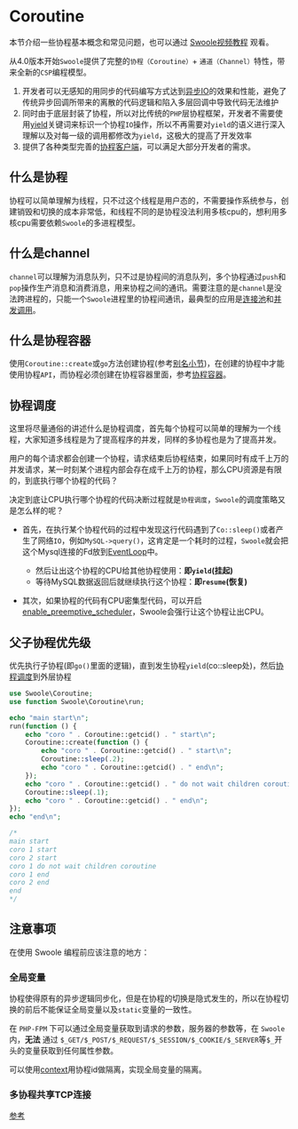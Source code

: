 # Coroutine <!-- {docsify-ignore-all} -->

本节介绍一些协程基本概念和常见问题，也可以通过 [Swoole视频教程](https://course.swoole-cloud.com/course-video/6) 观看。

从4.0版本开始`Swoole`提供了完整的`协程（Coroutine）`+ `通道（Channel）`特性，带来全新的`CSP`编程模型。

1. 开发者可以无感知的用同步的代码编写方式达到[异步IO](/learn?id=同步io异步io)的效果和性能，避免了传统异步回调所带来的离散的代码逻辑和陷入多层回调中导致代码无法维护
2. 同时由于底层封装了协程，所以对比传统的`PHP`层协程框架，开发者不需要使用[yield](https://www.php.net/manual/zh/language.generators.syntax.php)关键词来标识一个协程`IO`操作，所以不再需要对`yield`的语义进行深入理解以及对每一级的调用都修改为`yield`，这极大的提高了开发效率
3. 提供了各种类型完善的[协程客户端](/coroutine_client/init)，可以满足大部分开发者的需求。

## 什么是协程

协程可以简单理解为线程，只不过这个线程是用户态的，不需要操作系统参与，创建销毁和切换的成本非常低，和线程不同的是协程没法利用多核cpu的，想利用多核cpu需要依赖`Swoole`的多进程模型。

## 什么是channel

`channel`可以理解为消息队列，只不过是协程间的消息队列，多个协程通过`push`和`pop`操作生产消息和消费消息，用来协程之间的通讯。需要注意的是`channel`是没法跨进程的，只能一个`Swoole`进程里的协程间通讯，最典型的应用是[连接池](/coroutine/conn_pool)和[并发调用](/coroutine/multi_call)。

## 什么是协程容器

使用`Coroutine::create`或`go`方法创建协程(参考[别名小节](/other/alias?id=协程短名称))，在创建的协程中才能使用协程`API`，而协程必须创建在协程容器里面，参考[协程容器](/coroutine/scheduler)。

## 协程调度

这里将尽量通俗的讲述什么是协程调度，首先每个协程可以简单的理解为一个线程，大家知道多线程是为了提高程序的并发，同样的多协程也是为了提高并发。

用户的每个请求都会创建一个协程，请求结束后协程结束，如果同时有成千上万的并发请求，某一时刻某个进程内部会存在成千上万的协程，那么CPU资源是有限的，到底执行哪个协程的代码？

决定到底让CPU执行哪个协程的代码决断过程就是`协程调度`，`Swoole`的调度策略又是怎么样的呢？

- 首先，在执行某个协程代码的过程中发现这行代码遇到了`Co::sleep()`或者产生了网络`IO`，例如`MySQL->query()`，这肯定是一个耗时的过程，`Swoole`就会把这个Mysql连接的Fd放到[EventLoop](/learn?id=什么是eventloop)中。
      
    * 然后让出这个协程的CPU给其他协程使用：**即`yield`(挂起)**
    * 等待MySQL数据返回后就继续执行这个协程：**即`resume`(恢复)**

- 其次，如果协程的代码有CPU密集型代码，可以开启[enable_preemptive_scheduler](/other/config)，Swoole会强行让这个协程让出CPU。

## 父子协程优先级

优先执行子协程(即`go()`里面的逻辑)，直到发生协程`yield`(co::sleep处)，然后[协程调度](/coroutine?id=协程调度)到外层协程

```php
use Swoole\Coroutine;
use function Swoole\Coroutine\run;

echo "main start\n";
run(function () {
    echo "coro " . Coroutine::getcid() . " start\n";
    Coroutine::create(function () {
        echo "coro " . Coroutine::getcid() . " start\n";
        Coroutine::sleep(.2);
        echo "coro " . Coroutine::getcid() . " end\n";
    });
    echo "coro " . Coroutine::getcid() . " do not wait children coroutine\n";
    Coroutine::sleep(.1);
    echo "coro " . Coroutine::getcid() . " end\n";
});
echo "end\n";

/*
main start
coro 1 start
coro 2 start
coro 1 do not wait children coroutine
coro 1 end
coro 2 end
end
*/
```
  
## 注意事项

在使用 Swoole 编程前应该注意的地方：

### 全局变量

协程使得原有的异步逻辑同步化，但是在协程的切换是隐式发生的，所以在协程切换的前后不能保证全局变量以及`static`变量的一致性。

在 `PHP-FPM` 下可以通过全局变量获取到请求的参数，服务器的参数等，在 `Swoole` 内，**无法** 通过 `$_GET/$_POST/$_REQUEST/$_SESSION/$_COOKIE/$_SERVER`等`$_`开头的变量获取到任何属性参数。

可以使用[context](/coroutine/coroutine?id=getcontext)用协程id做隔离，实现全局变量的隔离。

### 多协程共享TCP连接

[参考](/question/use?id=client-has-already-been-bound-to-another-coroutine)
